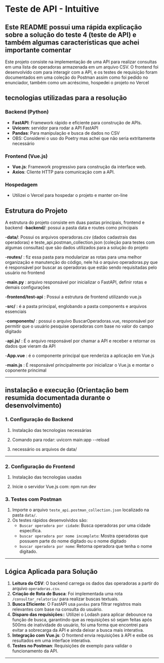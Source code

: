# Teste de API - Intuitive
## Este README possui uma rápida explicação sobre a solução do teste 4 (teste de API) e também algumas características que achei importante comentar

Este projeto consiste na implementação de uma API para realizar consultas em uma lista de operadoras armazenada em um arquivo CSV. O frontend foi desenvolvido com para interagir com a API, e os testes de requisição foram documentados em uma coleção do Postman assim como foi pedido no enunciador, também como um acréscimo, hospedei o projeto no Vercel

## tecnologias utilizadas para a resolução

### **Backend (Python)**
- **FastAPI**: Framework rápido e eficiente para construção de APIs.
- **Uvicorn**: servidor para rodar a API FastAPI
- **Pandas**: Para manipulação e busca de dados no CSV
- OBS: Considerei o uso do Poetry mas achei que não seria extritamente necessário

### **Frontend (Vue.js)**
- **Vue.js**: Framework progressivo para construção da interface web.
- **Axios**: Cliente HTTP para comunicação com a API.

### **Hospedagem**
- Utilizei o Vercel para hospedar o projeto e manter on-line

## Estrutura do Projeto

A estrutura do projeto consiste em duas pastas principais, frontend e backend
-**backend/**: possui a pasta data e routes como principais

-**data/**: Possui os arquivos operadoras.csv (dados cadastrais das operadoras) e teste_api.postman_collection.json (coleção para testes com algumas consultas) que são dados utilizados para a solução do projeto

-**routes/** : fiz essa pasta para modularizar as rotas para uma melhor organização e manutenção do código, nele há o arquivo operadoras.py que é responsável por buscar as operadoras que estão sendo requisitadas pelo usuário no frontend

-**main.py** : arquivo responsável por inicializar o FastAPI, definir rotas e demais configurações

-**frontend/test-api** : Possui a estrutura de frontend utilizando vue.js

-**src/** : é a pasta principal, englobando a pasta components e arquivos essenciais

-**components/** : possui o arquivo BuscarOperadoras.vue, responsável por permitir que o usuário pesquise operadoras com base no valor do campo digitado

-**api.js/** : É o arquivo responsável por chamar a API e receber e retornar os dados que vieram da API

-**App.vue** : é o componente principal que renderiza a aplicação em Vue.js

-**main.js** : É responsável principalmente por inicializar o Vue.js e montar o coponente princimal

---
## instalação e execução (Orientação bem resumida documentada durante o desenvolvimento)

### **1. Configuração do Backend**

1. Instalação das tecnologias necessárias

2. Comando para rodar: uvicorn main:app --reload

3. necessário os arquivos de data/
---

### **2. Configuração do Frontend**

1. Instalação das tecnologias usadas

2. Inicie o servidor Vue.js com:
   npm run dev

### **3. Testes com Postman**

1. Importe o arquivo `teste_api.postman_collection.json` localizado na pasta `data/`.
2. Os testes rápidos desenvolvidos são:
   - `Buscar operadora por cidade`: Busca operadoras por uma cidade específica.
   - `buscar operadora por nome incompleto`: Mostra operadoras que possuem parte do nome digitado ou o nome digitado
   - `buscar operadora por nome`: Retorna operadora que tenha o nome digitado.

---

## Lógica Aplicada para Solução

1. **Leitura do CSV**: O backend carrega os dados das operadoras a partir do arquivo `operadoras.csv`.
2. **Criação de Rota de Busca**: Foi implementada uma rota `/consultar_relatorio/` para realizar buscas textuais.
3. **Busca Eficiente**: O FastAPI usa `pandas` para filtrar registros mais relevantes com base na consulta do usuário.
4. **Disparo das requisições:**: Utilizei o Lodash para aplicar debounce na função de busca, garantindo que as requisições só sejam feitas após 500ms de inatividade do usuário, foi uma forma que encontrei para evitar a sobrecarga da API e ainda deixar a busca mais interativa. 
5. **Integração com Vue.js**: O frontend envia requisições à API e exibe os resultados em uma interface interativa.
6. **Testes no Postman**: Requisições de exemplo para validar o funcionamento da API.

---
